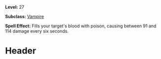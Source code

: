 <!-- TITLE: Spell: Spirit Hex -->
<!-- SUBTITLE:  -->

**Level:** 27

**Subclass:** [Vampire](vampire)

**Spell Effect:** Fills your target's blood with poison, causing between 91 and 114 damage every six seconds.

# Header